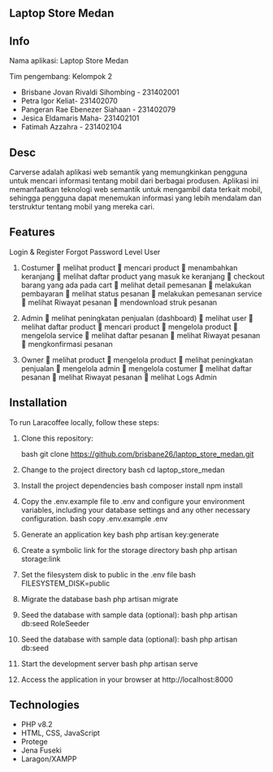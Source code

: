 ## Laptop Store Medan

## Info

<p>Nama aplikasi: Laptop Store Medan</p>
<p></p>Tim pengembang: Kelompok 2</p>

- Brisbane Jovan Rivaldi Sihombing - 231402001<br> 
- Petra Igor Keliat- 231402070<br>
- Pangeran Rae Ebenezer Siahaan - 231402079<br>
- Jesica Eldamaris Maha- 231402101<br>  
- Fatimah Azzahra - 231402104<br>  

## Desc

Carverse adalah aplikasi web semantik yang memungkinkan pengguna untuk mencari informasi tentang mobil dari berbagai produsen. Aplikasi ini memanfaatkan teknologi web semantik untuk mengambil data terkait mobil, sehingga pengguna dapat menemukan informasi yang lebih mendalam dan terstruktur tentang mobil yang mereka cari.

## Features
Login & Register
Forgot Password
Level User

1.	Costumer
	melihat product
	mencari product
	menambahkan keranjang
	melihat daftar product yang masuk ke keranjang
	checkout barang yang ada pada cart
	melihat detail pemesanan
	melakukan pembayaran
	melihat status pesanan
	melakukan pemesanan service
	melihat Riwayat pesanan
	mendownload struk pesanan


2.	Admin
	melihat peningkatan penjualan (dashboard)
	melihat user
	melihat daftar product
	mencari product
	mengelola product
	mengelola service
	melihat daftar pesanan
	melihat Riwayat pesanan
	mengkonfirmasi pesanan


3.	Owner
	melihat product
	mengelola product
	melihat peningkatan penjualan
	mengelola admin
	mengelola costumer
	melihat daftar pesanan
	melihat Riwayat pesanan
	melihat Logs Admin


## Installation

To run Laracoffee locally, follow these steps:

1. Clone this repository:

   bash
   git clone https://github.com/brisbane26/laptop_store_medan.git
   
2. Change to the project directory
    bash
    cd laptop_store_medan
    
3. Install the project dependencies
    bash
    composer install
    npm install
    
4. Copy the .env.example file to .env and configure your environment variables, including your database settings and any other necessary configuration.
    bash
    copy .env.example .env
    
5. Generate an application key
    bash
    php artisan key:generate
    

6. Create a symbolic link for the storage directory
   bash
   php artisan storage:link
   
8. Set the filesystem disk to public in the .env file
   bash
   FILESYSTEM_DISK=public
   
6. Migrate the database
    bash
    php artisan migrate
    
7. Seed the database with sample data (optional):
    bash
    php artisan db:seed RoleSeeder

8. Seed the database with sample data (optional):
    bash
    php artisan db:seed 
    
9. Start the development server
    bash
    php artisan serve
    
10. Access the application in your browser at http://localhost:8000


## Technologies
- PHP v8.2
- HTML, CSS, JavaScript
- Protege
- Jena Fuseki
- Laragon/XAMPP